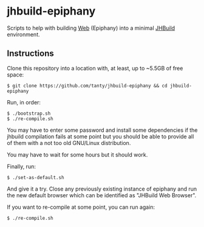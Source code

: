 jhbuild-epiphany
================

Scripts to help with building [Web](https://wiki.gnome.org/Apps/Web)
(Epiphany) into a minimal
[JHBuild](https://developer.gnome.org/jhbuild/) environment.

Instructions
------------

Clone this repository into a location with, at least, up to ~5.5GB of
free space:

    $ git clone https://github.com/tanty/jhbuild-epiphany && cd jhbuild-epiphany


Run, in order:

    $ ./bootstrap.sh
    $ ./re-compile.sh

You may have to enter some password and install some dependencies if
the jhbuild compilation fails at some point but you should be able to
provide all of them with a not too old GNU/Linux distribution.

You may have to wait for some hours but it should work.

Finally, run:

    $ ./set-as-default.sh

And give it a try. Close any previously existing instance of epiphany
and run the new default browser which can be identified as "JHBuild
Web Browser".

If you want to re-compile at some point, you can run again:

    $ ./re-compile.sh
